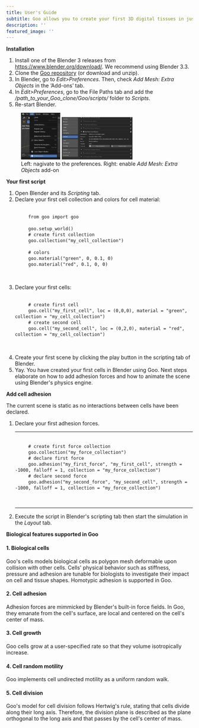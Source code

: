 ```yaml
---
title: User's Guide
subtitle: Goo allows you to create your first 3D digital tissues in just a few clicks.
description: ''
featured_image: ''
---
```


<b>Installation</b>

1. Install one of the Blender 3 releases from <a href="https://www.blender.org/download/">https://www.blender.org/download/</a>. We recommend using Blender 3.3.
2. Clone the <a href="https://github.com/smegason/Goo">Goo repository</a> (or download and unzip). 
3. In Blender, go to <i>Edit>Preferences</i>. Then, check <i>Add Mesh: Extra Objects</i> in the ‘Add-ons’ tab. 
4. In <i>Edit>Preferences</i>, go to the File Paths tab and add the <i>/path_to_your_Goo_clone/Goo/scripts/</i> folder to <i>Scripts</i>. 
5. Re-start Blender. 

<figure>
  <img src="images\demo\blender_edit_preferences.jpg" alt="" style="width:25%"> <img src="images\demo\blender_add_mesh.jpg" alt="" style="width:45%">
  <figcaption>Left: nagivate to the preferences. Right: enable <i> Add Mesh: Extra Objects</i> add-on </figcaption>
</figure>

<b>Your first script</b>

1. Open Blender and its <i>Scripting</i> tab. 
2. Declare your first cell collection and colors for cell material:
    <pre>
        <code class="language-python">  
        from goo import goo <br>
        goo.setup_world()
        # create first collection
        goo.collection("my_cell_collection") <br>
        # colors 
        goo.material("green", 0, 0.1, 0)
        goo.material("red", 0.1, 0, 0)
        </code> 
    </pre>
3. Declare your first cells: <br>
    <pre>
        <code class="language-python">     
        # create first cell
        goo.cell("my_first_cell", loc = (0,0,0), material = "green", collection = "my_cell_collection")
        # create second cell
        goo.cell("my_second_cell", loc = (0,2,0), material = "red", collection = "my_cell_collection")
        </code> 
    </pre>
4. Create your first scene by clicking the play button in the scripting tab of Blender. 
5. Yay. You have created your first cells in Blender using Goo. Next steps elaborate on how to add adhesion forces and how to animate the scene using Blender's physics engine. 

<b>Add cell adhesion</b>

The current scene is static as no interactions between cells have been declared. 
1. Declare your first adhesion forces. 
    <hr>
    <pre>
        <code class="python">
        # create first force collection
        goo.collection("my_force_collection")           
        # declare first force
        goo.adhesion("my_first_force", "my_first_cell", strength = -1000, falloff = 1, collection = "my_force_collection")
        # declare second force
        goo.adhesion("my_second_force", "my_second_cell", strength = -1000, falloff = 1, collection = "my_force_collection")
        </code> 
    </pre> 
    <hr>

2. Execute the script in Blender's scripting tab then start the simulation in the <i>Layout</i> tab. 

<b>Biological features supported in Goo</b>

<h4>1. Biological cells </h4>
Goo's cells models biological cells as polygon mesh deformable upon collision with other cells. Cells' physical behavior such as stiffness, pressure and adhesion are tunable for biologists to investigate their impact on cell and tissue shapes. Homotypic adhesion is supported in Goo. 
<h4>2. Cell adhesion </h4>
Adhesion forces are mimmicked by Blender's built-in force fields. In Goo, they emanate from the cell's surface, are local and centered on the cell's center of mass. 
<h4>3. Cell growth </h4>
Goo cells grow at a user-specified rate so that they volume isotropically increase. 
<h4>4. Cell random motility</h4> 
Goo implements cell undirected motility as a uniform random walk. 
<h4>5. Cell division</h4> 
Goo's model for cell division follows Hertwig's rule, stating that cells divide along their long axis. Therefore, the division plane is described as the plane orthogonal to the long axis and that passes by the cell's center of mass. 